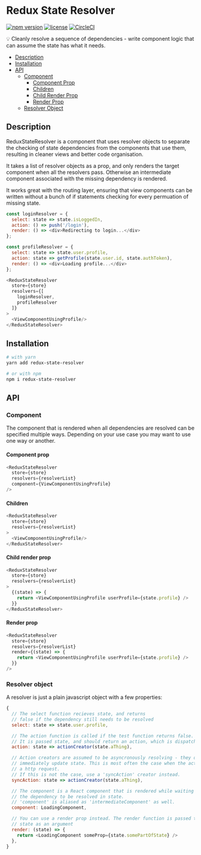 # Redux State Resolver

[![npm version](https://badge.fury.io/js/redux-state-resolver.svg)]()
[![license](https://img.shields.io/github/license/mashape/apistatus.svg)]()
[![CircleCI](https://circleci.com/gh/francisrstokes/Redux-State-Resolver.png?circle-token=3421db73295e08ca6bb4a55ed55c24a91c2ebf94&style=shield)]()


💡 Cleanly resolve a sequence of dependencies -  write component logic that can assume the state has what it needs.

- [Description](#description)
- [Installation](#installation)
- [API](#api)
  - [Component](#component)
    - [Component Prop](#component-prop)
    - [Children](#children)
    - [Child Render Prop](#child-render-prop)
    - [Render Prop](#render-prop)
  - [Resolver Object](#resolver-object)

## Description

ReduxStateResolver is a component that uses resolver objects to separate the checking of state dependencies from the components that use them, resulting in cleaner views and better code organisation.

It takes a list of resolver objects as a prop, and only renders the target component when all the resolvers pass. Otherwise an intermediate component associated with the missing dependency is rendered.

It works great with the routing layer, ensuring that view components can be written without a bunch of if statements checking for every permuation of missing state.

```javascript
const loginResolver = {
  select: state => state.isLoggedIn,
  action: () => push('/login'),
  render: () => <div>Redirecting to login...</div>
};

const profileResolver = {
  select: state => state.user.profile,
  action: state => getProfile(state.user.id, state.authToken),
  render: () => <div>Loading profile...</div>
};

<ReduxStateResolver
  store={store}
  resolvers={[
    loginResolver,
    profileResolver
  ]}
>
  <ViewComponentUsingProfile/>
</ReduxStateResolver>
```

## Installation

```bash
# with yarn
yarn add redux-state-resolver

# or with npm
npm i redux-state-resolver
```

## API

### Component

The component that is rendered when all dependencies are resolved can be specified multiple ways. Depending on your use case you may want to use one way or another.

#### Component prop

```javascript
<ReduxStateResolver
  store={store}
  resolvers={resolverList}
  component={ViewComponentUsingProfile}
/>
```

#### Children

```javascript
<ReduxStateResolver
  store={store}
  resolvers={resolverList}
>
  <ViewComponentUsingProfile/>
</ReduxStateResolver>
```

#### Child render prop

```javascript
<ReduxStateResolver
  store={store}
  resolvers={resolverList}
>
  {(state) => {
    return <ViewComponentUsingProfile userProfile={state.profile} />
  }}
</ReduxStateResolver>
```

#### Render prop

```javascript
<ReduxStateResolver
  store={store}
  resolvers={resolverList}
  render={(state) => {
    return <ViewComponentUsingProfile userProfile={state.profile} />
  }}
/>
```

### Resolver object

A resolver is just a plain javascript object with a few properties:

```javascript
{
  // The select function recieves state, and returns
  // false if the dependency still needs to be resolved
  select: state => state.user.profile,

  // The action function is called if the test function returns false.
  // It is passed state, and should return an action, which is dispatched.
  action: state => actionCreator(state.aThing),

  // Action creators are assumed to be asyncronously resolving - they do not
  // immediately update state. This is most often the case when the action starts
  // a http request.
  // If this is not the case, use a 'syncAction' creator instead.
  syncAction: state => actionCreator(state.aThing),

  // The component is a React component that is rendered while waiting for
  // the dependency to be resolved in state.
  // 'component' is aliased as 'intermediateComponent' as well.
  component: LoadingComponent,

  // You can use a render prop instead. The render function is passed the store
  // state as an argument
  render: (state) => {
    return <LoadingComponent someProp={state.somePartOfState} />
  },
}
```
